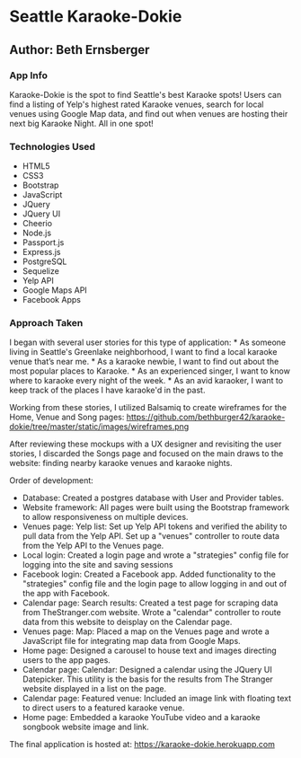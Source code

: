 <h1>Seattle Karaoke-Dokie</h1>
<h2>Author: Beth Ernsberger</h2>

<h3>App Info</h3>
<p>Karaoke-Dokie is the spot to find Seattle's best Karaoke spots! Users can find a listing of Yelp's highest rated Karaoke venues, search for local venues using Google Map data, and find out when venues are hosting their next big Karaoke Night. All in one spot!
</p>

<h3>Technologies Used</h3>
<ul>
	<li>HTML5</li>
	<li>CSS3</li>
	<li>Bootstrap</li>
	<li>JavaScript</li>
	<li>JQuery</li>
	<li>JQuery UI</li>
	<li>Cheerio</li>
	<li>Node.js</li>
	<li>Passport.js</li>
	<li>Express.js</li>
	<li>PostgreSQL</li>
	<li>Sequelize</li>
	<li>Yelp API</li>
	<li>Google Maps API</li>
	<li>Facebook Apps</li>
</ul>

<h3>Approach Taken</h3>
<p>
I began with several user stories for this type of application:
* As someone living in Seattle's Greenlake neighborhood, I want to find a local karaoke venue that’s near me.
* As a karaoke newbie, I want to find out about the most popular places to Karaoke. 
* As an experienced singer, I want to know where to karaoke every night of the week.
* As an avid karaoker, I want to keep track of the places I have karaoke'd in the past.

Working from these stories, I utilized Balsamiq to create wireframes for the Home, Venue and Song pages: https://github.com/bethburger42/karaoke-dokie/tree/master/static/images/wireframes.png

After reviewing these mockups with a UX designer and revisiting the user stories, I discarded the Songs page and focused on the main draws to the website: finding nearby karaoke venues and karaoke nights.

Order of development:
* Database: Created a postgres database with User and Provider tables.
* Website framework: All pages were built using the Bootstrap framework to allow responsiveness on multiple devices.
* Venues page: Yelp list: Set up Yelp API tokens and verified the ability to pull data from the Yelp API. Set up a "venues" controller to route data from the Yelp API to the Venues page.
* Local login: Created a login page and wrote a "strategies" config file for logging into the site and saving sessions
* Facebook login: Created a Facebook app. Added functionality to the "strategies" config file and the login page to allow logging in and out of the app with Facebook.
* Calendar page: Search results: Created a test page for scraping data from TheStranger.com website. Wrote a "calendar" controller to route data from this website to deisplay on the Calendar page.
* Venues page: Map: Placed a map on the Venues page and wrote a JavaScript file for integrating map data from Google Maps.
* Home page: Designed a carousel to house text and images directing users to the app pages.
* Calendar page: Calendar: Designed a calendar using the JQuery UI Datepicker. This utility is the basis for the results from The Stranger website displayed in a list on the page. 
* Calendar page: Featured venue: Included an image link with floating text to direct users to a featured karaoke venue.
* Home page: Embedded a karaoke YouTube video and a karaoke songbook website image and link.

The final application is hosted at: https://karaoke-dokie.herokuapp.com

</p>
